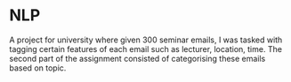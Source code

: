 # NLP
A project for university where given 300 seminar emails, I was tasked with tagging certain features of each email such as lecturer, location, time. The second part of the assignment consisted of categorising these emails based on topic.
